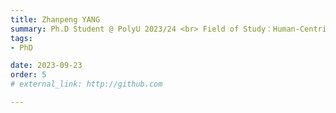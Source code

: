 ```yaml
---
title: Zhanpeng YANG  
summary: Ph.D Student @ PolyU 2023/24 <br> Field of Study：Human-Centric Manufacturing <br> B.E. (Jinan University) <br> M.Sc. (The University of Hong Kong)
tags:
- PhD

date: 2023-09-23
order: 5
# external_link: http://github.com

---
```

